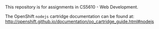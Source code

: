 This repository is for assignments in CS5610 - Web Development.

The OpenShift `nodejs` cartridge documentation can be found at:
http://openshift.github.io/documentation/oo_cartridge_guide.html#nodejs

